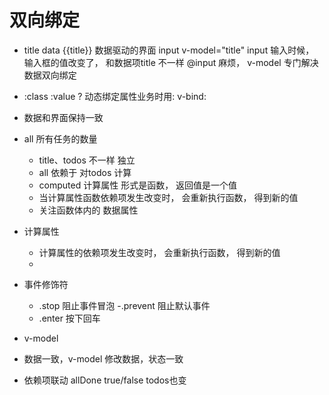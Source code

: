 # 双向绑定

- title data 
  {{title}} 数据驱动的界面
  input v-model="title" 
  input 输入时候， 输入框的值改变了， 和数据项title 不一样 
  @input 麻烦， v-model 专门解决数据双向绑定 

- :class  :value ?
  动态绑定属性业务时用: v-bind:

- 数据和界面保持一致

- all 所有任务的数量
  - title、todos 不一样 独立
  - all 依赖于 对todos 计算
  - computed 计算属性 
    形式是函数， 返回值是一个值
  - 当计算属性函数依赖项发生改变时， 会重新执行函数， 得到新的值
  - 关注函数体内的  数据属性 

- 计算属性
  - 计算属性的依赖项发生改变时， 会重新执行函数， 得到新的值
  - 
- 事件修饰符 
  - .stop 阻止事件冒泡
  -.prevent 阻止默认事件
  - .enter 按下回车

- v-model
 - 数据一致，v-model 修改数据，状态一致
 - 依赖项联动
   allDone true/false todos也变